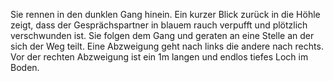 Sie rennen in den dunklen Gang hinein. Ein kurzer Blick zurück in die Höhle zeigt, dass der Gesprächspartner in blauem rauch verpufft und plötzlich verschwunden ist. Sie folgen dem Gang und geraten an eine Stelle an der sich der Weg teilt. Eine Abzweigung geht nach links die andere nach rechts. Vor der rechten Abzweigung ist ein 1m langen und endlos tiefes Loch im Boden.
